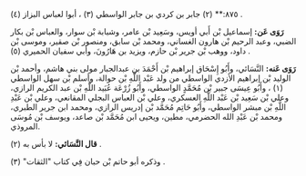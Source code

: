 ٨٧٥:** (٢) جابر بن كردي بن جابر الواسطي (٣) ، أبوا لعباس البزاز (٤) .

**رَوَى عَن:** إسماعيل بْن أَبي أويس، وسَعِيد بْن عامر، وشبابة بْن سوار، والعباس بْن بكار الضبي، وعبد الرحيم بْن هارون الغساني، ومحمد بْن سابق، ومنصور بْن صقير، وموسى بْن داود، ووهب بْن جرير بْن حازم، ويزيد بن هَارُونَ، وأبي سفيان الحميري (٥) .

**رَوَى عَنه:** النَّسَائي، وأَبُو إِسْحَاق إبراهيم بْن أَحْمَدَ بن عبدالجبار مولى بني هاشم، وأحمد بْن الوليد بْن إبراهيم الأزدي الواسطي من ولد عَبْد اللَّهِ بْن حوالة، وأسلم بْن سهل الواسطي (١) ، وأَبُو عِيسَى جبير بْن مُحَمَّدٍ الواسطي، وأَبُو زُرْعَة عُبَيد اللَّهِ بْن عبد الكريم الرازي، وعلي بْن سَعِيد بْن عَبْد اللَّهِ العسكري، وعلي بْن العباس البجلي المقانعي، وعلي بْن عَبْدِ اللَّهِ بْن مبشر الواسطي، وأَبُو حَاتِم مُحَمَّد بْن إدريس الرازي، ومحمد ابن جرير الطبري، ومحمد بْن عَبْدِ الله الحضرمي، مطين، ويحيى ابن مُحَمَّد بْن صاعد، ويوسف بْن مُوسَى المروذي.

**قال النَّسَائي:** لا بأس به (٢) .

وذكره أبو حاتم بْن حبان فِي كتاب "الثقات" (٣) .